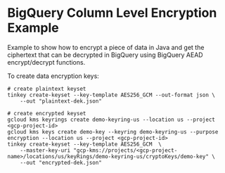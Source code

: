 # BigQuery Column Level Encryption Example

Example to show how to encrypt a piece of data in Java and get the ciphertext that can be decrypted in BigQuery using BigQuery AEAD encrypt/decrypt functions.

To create data encryption keys:

```shell
# create plaintext keyset
tinkey create-keyset --key-template AES256_GCM --out-format json \
    --out "plaintext-dek.json"

# create encrypted keyset
gcloud kms keyrings create demo-keyring-us --location us --project <gcp-project-id>
gcloud kms keys create demo-key --keyring demo-keyring-us --purpose encryption --location us --project <gcp-project-id>
tinkey create-keyset --key-template AES256_GCM  \
    --master-key-uri "gcp-kms://projects/<gcp-project-name>/locations/us/keyRings/demo-keyring-us/cryptoKeys/demo-key" \
    --out "encrypted-dek.json"

```
